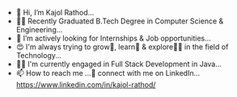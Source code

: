 - 👋 Hi, I’m Kajol Rathod...
- 👩‍🎓 Recently Graduated B.Tech Degree in Computer Science & Engineering...
- 💞️ I’m actively looking for Internships & Job opportunities...
- 😍 I'm always trying to grow🌱, learn📖 & explore🕵️‍♀️ in the field of Technology...
- 👩‍💻 I'm currently engaged in Full Stack Development in Java...
- 📫 How to reach me ...🤔 connect with me on LinkedIn...
      https://www.linkedin.com/in/kajol-rathod/

<!---
Kajol1508/Kajol1508 is a ✨ special ✨ repository because its `README.md` (this file) appears on your GitHub profile.
You can click the Preview link to take a look at your changes.
--->
